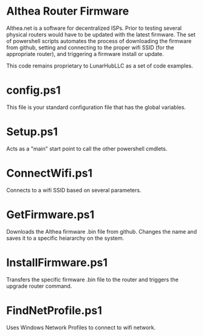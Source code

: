 # Althea Router Firmware
Althea.net is a software for decentralized ISPs. Prior to testing several physical routers would have to be updated with the latest firmware. The set of powershell scripts automates the process of downloading the firmware from github, setting and connecting to the proper wifi SSID (for the appropriate router), and triggering a firmware install or update.

This code remains proprietary to LunarHubLLC as a set of code examples.

# config.ps1
This file is your standard configuration file that has the global variables.

# Setup.ps1
Acts as a "main" start point to call the other powershell cmdlets.

# ConnectWifi.ps1
Connects to a wifi SSID based on several parameters.

# GetFirmware.ps1
Downloads the Althea firmware .bin file from github. Changes the name and saves it to a specific heiararchy on the system.

# InstallFirmware.ps1
Transfers the specific firmware .bin file to the router and triggers the upgrade router command.

# FindNetProfile.ps1
Uses Windows Network Profiles to connect to wifi network.